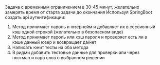 Задача с временным ограничением в 30-45 минут, желательно замерять время от старта задачи до окончания
Используя SpringBoot создать api аутентификации:
1. Метод принимает пароль и юзернейм и добавляет их в сессионный кэш одной строкой (желательно в безопасном виде)
2. Метод принимает пароль или хэш пароля и проверяет есть ли в кэше данный юзер и возвращает да/нет
3. Написать юнит тесты на оба метода
4. В ридми добавить тестовые данные для проверки апи через постман и пара слов о выбранном решении